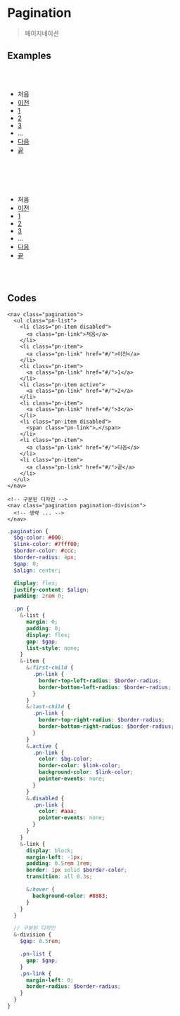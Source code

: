 # Pagination

> 페이지네이션

## Examples

<div class="box box-row">
  <nav class="pagination">
    <ul class="pn-list">
      <li class="pn-item disabled">
        <a class="pn-link">처음</a>
      </li>
      <li class="pn-item">
        <a class="pn-link" href="#/">이전</a>
      </li>
      <li class="pn-item">
        <a class="pn-link" href="#/">1</a>
      </li>
      <li class="pn-item active">
        <a class="pn-link" href="#/">2</a>
      </li>
      <li class="pn-item">
        <a class="pn-link" href="#/">3</a>
      </li>
      <li class="pn-item disabled">
        <span class="pn-link">…</span>
      </li>
      <li class="pn-item">
        <a class="pn-link" href="#/">다음</a>
      </li>
      <li class="pn-item">
        <a class="pn-link" href="#/">끝</a>
      </li>
    </ul>
  </nav>
  <!-- | -->
  <nav class="pagination pagination-division">
    <ul class="pn-list">
      <li class="pn-item disabled">
        <a class="pn-link">처음</a>
      </li>
      <li class="pn-item">
        <a class="pn-link" href="#/">이전</a>
      </li>
      <li class="pn-item">
        <a class="pn-link" href="#/">1</a>
      </li>
      <li class="pn-item active">
        <a class="pn-link" href="#/">2</a>
      </li>
      <li class="pn-item">
        <a class="pn-link" href="#/">3</a>
      </li>
      <li class="pn-item disabled">
        <span class="pn-link">…</span>
      </li>
      <li class="pn-item">
        <a class="pn-link" href="#/">다음</a>
      </li>
      <li class="pn-item">
        <a class="pn-link" href="#/">끝</a>
      </li>
    </ul>
  </nav>
</div>

## Codes

<CodeGroup>
  <CodeGroupItem title="html">

```html{3-4,12,31}
<nav class="pagination">
  <ul class="pn-list">
    <li class="pn-item disabled">
      <a class="pn-link">처음</a>
    </li>
    <li class="pn-item">
      <a class="pn-link" href="#/">이전</a>
    </li>
    <li class="pn-item">
      <a class="pn-link" href="#/">1</a>
    </li>
    <li class="pn-item active">
      <a class="pn-link" href="#/">2</a>
    </li>
    <li class="pn-item">
      <a class="pn-link" href="#/">3</a>
    </li>
    <li class="pn-item disabled">
      <span class="pn-link">…</span>
    </li>
    <li class="pn-item">
      <a class="pn-link" href="#/">다음</a>
    </li>
    <li class="pn-item">
      <a class="pn-link" href="#/">끝</a>
    </li>
  </ul>
</nav>

<!-- 구분된 디자인 -->
<nav class="pagination pagination-division">
  <!-- 생략 ... -->
</nav>
```

  </CodeGroupItem>
  <CodeGroupItem title="SCSS">

```scss
.pagination {
  $bg-color: #000;
  $link-color: #7fff00;
  $border-color: #ccc;
  $border-radius: 4px;
  $gap: 0;
  $align: center;

  display: flex;
  justify-content: $align;
  padding: 2rem 0;

  .pn {
    &-list {
      margin: 0;
      padding: 0;
      display: flex;
      gap: $gap;
      list-style: none;
    }
    &-item {
      &:first-child {
        .pn-link {
          border-top-left-radius: $border-radius;
          border-bottom-left-radius: $border-radius;
        }
      }
      &:last-child {
        .pn-link {
          border-top-right-radius: $border-radius;
          border-bottom-right-radius: $border-radius;
        }
      }
      &.active {
        .pn-link {
          color: $bg-color;
          border-color: $link-color;
          background-color: $link-color;
          pointer-events: none;
        }
      }
      &.disabled {
        .pn-link {
          color: #aaa;
          pointer-events: none;
        }
      }
    }
    &-link {
      display: block;
      margin-left: -1px;
      padding: 0.5rem 1rem;
      border: 1px solid $border-color;
      transition: all 0.3s;

      &:hover {
        background-color: #8883;
      }
    }
  }

  // 구분된 디자인
  &-division {
    $gap: 0.5rem;

    .pn-list {
      gap: $gap;
    }
    .pn-link {
      margin-left: 0;
      border-radius: $border-radius;
    }
  }
}
```

  </CodeGroupItem>
</CodeGroup>

<style lang="scss" scoped>
.pagination {
  $bg-color: #000;
  $link-color: #7fff00;
  $border-color: #ccc;
  $border-radius: 4px;
  $gap: 0;
  $align: center;

  display: flex;
  justify-content: $align;
  padding: 2rem 0;

  .pn {
    &-list {
      margin: 0;
      padding: 0;
      display: flex;
      gap: $gap;
      list-style: none;
    }
    &-item {
      &:first-child {
        .pn-link {
          border-top-left-radius: $border-radius;
          border-bottom-left-radius: $border-radius;
        }
      }
      &:last-child {
        .pn-link {
          border-top-right-radius: $border-radius;
          border-bottom-right-radius: $border-radius;
        }
      }
      &.active {
        .pn-link {
          color: var(--c-bg);
          border-color: var(--c-brand);
          background-color: var(--c-brand);
          pointer-events: none;
        }
      }
      &.disabled {
        .pn-link {
          color: #aaa;
          pointer-events: none;
        }
      }
    }
    &-link {
      display: block;
      margin-left: -1px;
      padding: 0.5rem 1rem;
      border: 1px solid $border-color;
      transition: all 0.3s;

      &:hover {
        background-color: #8883;
      }
    }
  }

  // 구분된 디자인
  &-division {
    $gap: 0.5rem;

    .pn-list {
      gap: $gap;
    }
    .pn-link {
      margin-left: 0;
      border-radius: $border-radius;
    }
  }
}
</style>